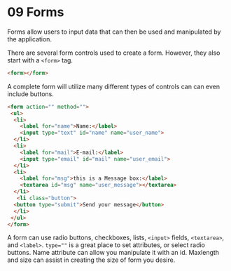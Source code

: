 # 09 Forms

Forms allow users to input data that can then be used and manipulated by the application.

There are several form controls used to create a form. However, they also start with a `<form>` tag.
```html
<form></form>
```
A complete form will utilize many different types of controls can can even include buttons.
```html
<form action="" method="">
 <ul>
  <li>
    <label for="name">Name:</label>
    <input type="text" id="name" name="user_name">
  </li>
  <li>
    <label for="mail">E-mail:</label>
    <input type="email" id="mail" name="user_email">
  </li>
  <li>
    <label for="msg">this is a Message box:</label>
    <textarea id="msg" name="user_message"></textarea>
  </li>
   <li class="button">
  <button type="submit">Send your message</button>
  </li>
 </ul>
</form>
```
A form can use radio buttons, checkboxes, lists, `<input>` fields, `<textarea>`, and `<label>`. `type=""` is a great place to set attributes, or select radio buttons. Name attribute can allow you manipulate it with an id. Maxlength and size can assist in creating the size of form you desire.

